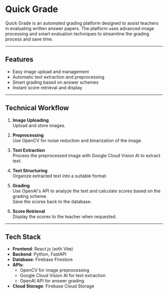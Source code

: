 # Quick Grade

Quick Grade is an automated grading platform designed to assist teachers in evaluating written answer papers. The platform uses advanced image processing and smart evaluation techniques to streamline the grading process and save time.

---

## Features

- Easy image upload and management  
- Automatic text extraction and preprocessing  
- Smart grading based on answer schemes  
- Instant score retrieval and display

---

## Technical Workflow

1. **Image Uploading**  
   Upload and store images.

2. **Preprocessing**  
   Use OpenCV for noise reduction and binarization of the image.

3. **Text Extraction**  
   Process the preprocessed image with Google Cloud Vision AI to extract text.

4. **Text Structuring**  
   Organize extracted text into a suitable format.

5. **Grading**  
   Use OpenAI's API to analyze the text and calculate scores based on the grading scheme.  
   Save the scores back to the database.

6. **Score Retrieval**  
   Display the scores to the teacher when requested.

---

## Tech Stack

- **Frontend**: React.js (with Vite)  
- **Backend**: Python, FastAPI  
- **Database**: Firebase Firestore  
- **APIs**:  
  - OpenCV for image preprocessing  
  - Google Cloud Vision AI for text extraction  
  - OpenAI API for answer grading  
- **Cloud Storage**: Firebase Cloud Storage
